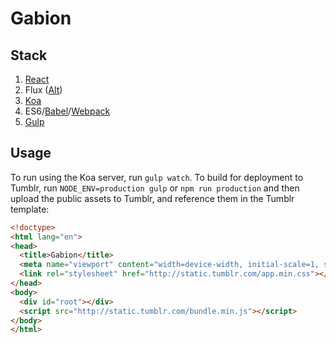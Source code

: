 # Gabion

## Stack

1. [React](https://facebook.github.io/react/)
2. Flux ([Alt](http://alt.js.org/))
3. [Koa](http://koajs.com/)
4. ES6/[Babel](https://babeljs.io/)/[Webpack](http://webpack.github.io/)
5. [Gulp](http://gulpjs.com/)

## Usage

To run using the Koa server, run `gulp watch`. To build for deployment to Tumblr,
run `NODE_ENV=production gulp` or `npm run production` and then upload the public assets to Tumblr,
and reference them in the Tumblr template:

```html
<!doctype>
<html lang="en">
<head>
  <title>Gabion</title>
  <meta name="viewport" content="width=device-width, initial-scale=1, shrink-to-fit=no">
  <link rel="stylesheet" href="http://static.tumblr.com/app.min.css"></link>
</head>
<body>
  <div id="root"></div>
  <script src="http://static.tumblr.com/bundle.min.js"></script>
</body>
</html>
```
